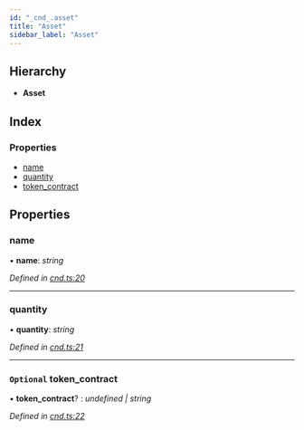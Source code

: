 ```yaml
---
id: "_cnd_.asset"
title: "Asset"
sidebar_label: "Asset"
---
```


## Hierarchy

* **Asset**

## Index

### Properties

* [name](_cnd_.asset.md#name)
* [quantity](_cnd_.asset.md#quantity)
* [token_contract](_cnd_.asset.md#optional-token_contract)

## Properties

###  name

• **name**: *string*

*Defined in [cnd.ts:20](https://github.com/comit-network/comit-js-sdk/blob/68ef370/src/cnd.ts#L20)*

___

###  quantity

• **quantity**: *string*

*Defined in [cnd.ts:21](https://github.com/comit-network/comit-js-sdk/blob/68ef370/src/cnd.ts#L21)*

___

### `Optional` token_contract

• **token_contract**? : *undefined | string*

*Defined in [cnd.ts:22](https://github.com/comit-network/comit-js-sdk/blob/68ef370/src/cnd.ts#L22)*
